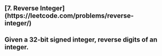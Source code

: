 <h2>[7. Reverse Integer](https://leetcode.com/problems/reverse-integer/)<h2>

Given a 32-bit signed integer, reverse digits of an integer.